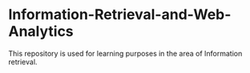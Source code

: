 # Information-Retrieval-and-Web-Analytics

This repository is used for learning purposes in the area of Information retrieval.
